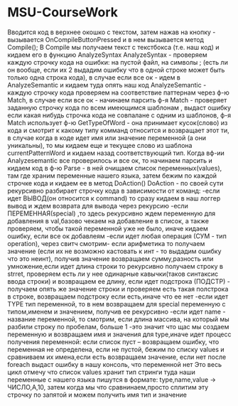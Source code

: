 # MSU-CourseWork

Вводится код в верхнее окошко с текстом, затем нажав на кнопку - вызывается OnCompileButtonPressed  и в нем вызывается метод Compile();
В Compile мы получаем текст с текстбокса (т.е. наш код) и кидаем его в функцию AnalyzeSyntax
AnalyzeSyntax - проверяем каждую строчку кода на ошибки: на пустой файл, на символы ; (есть ли он вообще, если их 2 выдадим ошибку что в одной строке может быть только одна строка кода), в случае если все ок - идем в AnalyzeSemantic и кидаем туда опять наш код
AnalyzeSemantic - каждую строчку кода проверяем на соответствие паттернам через ф-ю Match, в случае если все ок -  начинаем парсить
ф-я Match - проверяет заданную строчку кода по всем имеющимся шаблонам , выдаст ошибку если какая нибудь строчка кода не совпалане с одним из шаблонов, ф-я Match использует ф-ю GetTypeOfWord - она принимает кусок(слово) из кода и смотрит к какому типу комманд относится и возвращает этот ти, в случае когда в коде идет имя или значение переменной (а они уникальны), то мы кидаем еще и текущее слово из шаблона currentPatternWord и кидаем назад соответствующий тип.
Когда вф-ии Analyzesemantic все проверилось и все ок, то начинаем парсить и кидаем код в ф-ю Parse - в ней очищаем список переменных(values), там где храним переменные нашего языка, затем бежим по каждой строчке кода и кидаем ее в метод DoAction()
DoAction - по своей сути рекурсивно разбирает строчку кода в зависимости от команд:
-если идет ВЫВОД(он относится к command) то сразу кидаем в наш логгер вывод и ждем возврата для вывода через рекурсию
-если ПЕРЕМЕННАЯ(special) ,то здесь рекурсивно ждем  переменную для добавления в val,базово чекаем на добавление в список, а также проверяем, чтобы такой переменной уже не было, иначе кидаем ошибку, если все ок добавлеям
-если идет любая операция (СУМ - тип operation), через свитч смотрим- если арифметика то получаем значение (если их не возможно кастовать к инт - то выдадим ошибку что это неинт), получив значение возвращаем сумму,разность или умножение,если идет длина строки то рекурсивно получаем строку в strret, проверяем есть ли у нее одинарные кавычки(таков синтаксис ввода строки) и возвращаем ее длину, если идет подстрока (ПОДСТР) - получаем опять же значение строки и проверяем есть такая полстрока в строке, возвращаем подстроку если есть,иначе что ее нет
-если идет TYPE тип переменной, то в нем возвращаем для special  переменную с типом,именем и значением, получив ее рекурсивно
-если идет name - название переменной, то смотрим, если длина массива, на который мы разбили строку по пробелам, больше 1 -это значит что щас мы создаем переменную и возвращаем имя и значения для type,иначе идет процесс получения переменной: если список пуст – возвращаем ошибку, что переменная не определена, если не пустой, бежим по списку values и сравниваем их имена,если есть возвращаем значение, если нет после foreach выдаст ошибку в нашу консоль, что переменной нет
Это весь цикл
отмечу что список values хранит тип стринги туда наши переменные  с нашего языка пишутся в формате: type,name,value -> ЧИСЛО,А,10, затем когда мы что сравнинаем,просто сплитим эту строчку по запятой и можем получить имя тип и значение

